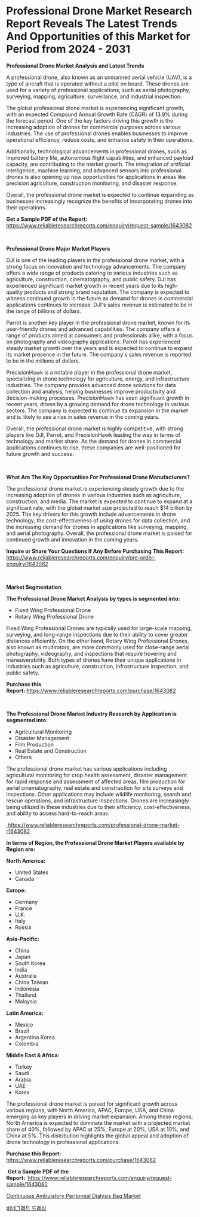 <p><h1>Professional Drone Market Research Report Reveals The Latest Trends And Opportunities of this Market for Period from 2024 - 2031</h1></p><p><strong>Professional Drone Market Analysis and Latest Trends</strong></p>
<p><p>A professional drone, also known as an unmanned aerial vehicle (UAV), is a type of aircraft that is operated without a pilot on board. These drones are used for a variety of professional applications, such as aerial photography, surveying, mapping, agriculture, surveillance, and industrial inspection.</p><p>The global professional drone market is experiencing significant growth, with an expected Compound Annual Growth Rate (CAGR) of 13.9% during the forecast period. One of the key factors driving this growth is the increasing adoption of drones for commercial purposes across various industries. The use of professional drones enables businesses to improve operational efficiency, reduce costs, and enhance safety in their operations.</p><p>Additionally, technological advancements in professional drones, such as improved battery life, autonomous flight capabilities, and enhanced payload capacity, are contributing to the market growth. The integration of artificial intelligence, machine learning, and advanced sensors into professional drones is also opening up new opportunities for applications in areas like precision agriculture, construction monitoring, and disaster response.</p><p>Overall, the professional drone market is expected to continue expanding as businesses increasingly recognize the benefits of incorporating drones into their operations.</p></p>
<p><strong>Get a Sample PDF of the Report:&nbsp;</strong> <a href="https://www.reliableresearchreports.com/enquiry/request-sample/1643082">https://www.reliableresearchreports.com/enquiry/request-sample/1643082</a></p>
<p>&nbsp;</p>
<p><strong>Professional Drone Major Market Players</strong></p>
<p><p>DJI is one of the leading players in the professional drone market, with a strong focus on innovation and technology advancements. The company offers a wide range of products catering to various industries such as agriculture, construction, cinematography, and public safety. DJI has experienced significant market growth in recent years due to its high-quality products and strong brand reputation. The company is expected to witness continued growth in the future as demand for drones in commercial applications continues to increase. DJI's sales revenue is estimated to be in the range of billions of dollars.</p><p>Parrot is another key player in the professional drone market, known for its user-friendly drones and advanced capabilities. The company offers a range of products aimed at consumers and professionals alike, with a focus on photography and videography applications. Parrot has experienced steady market growth over the years and is expected to continue to expand its market presence in the future. The company's sales revenue is reported to be in the millions of dollars.</p><p>PrecisionHawk is a notable player in the professional drone market, specializing in drone technology for agriculture, energy, and infrastructure industries. The company provides advanced drone solutions for data collection and analysis, helping businesses improve productivity and decision-making processes. PrecisionHawk has seen significant growth in recent years, driven by a growing demand for drone technology in various sectors. The company is expected to continue its expansion in the market and is likely to see a rise in sales revenue in the coming years.</p><p>Overall, the professional drone market is highly competitive, with strong players like DJI, Parrot, and PrecisionHawk leading the way in terms of technology and market share. As the demand for drones in commercial applications continues to rise, these companies are well-positioned for future growth and success.</p></p>
<p>&nbsp;</p>
<p><strong>What Are The Key Opportunities For Professional Drone Manufacturers?</strong></p>
<p><p>The professional drone market is experiencing steady growth due to the increasing adoption of drones in various industries such as agriculture, construction, and media. The market is expected to continue to expand at a significant rate, with the global market size projected to reach $14 billion by 2025. The key drivers for this growth include advancements in drone technology, the cost-effectiveness of using drones for data collection, and the increasing demand for drones in applications like surveying, mapping, and aerial photography. Overall, the professional drone market is poised for continued growth and innovation in the coming years.</p></p>
<p><strong>Inquire or Share Your Questions If Any Before Purchasing This Report:</strong> <a href="https://www.reliableresearchreports.com/enquiry/pre-order-enquiry/1643082">https://www.reliableresearchreports.com/enquiry/pre-order-enquiry/1643082</a></p>
<p>&nbsp;</p>
<p><strong>Market Segmentation</strong></p>
<p><strong>The Professional Drone Market Analysis by types is segmented into:</strong></p>
<p><ul><li>Fixed Wing Professional Drone</li><li>Rotary Wing Professional Drone</li></ul></p>
<p><p>Fixed Wing Professional Drones are typically used for large-scale mapping, surveying, and long-range inspections due to their ability to cover greater distances efficiently. On the other hand, Rotary Wing Professional Drones, also known as multirotors, are more commonly used for close-range aerial photography, videography, and inspections that require hovering and maneuverability. Both types of drones have their unique applications in industries such as agriculture, construction, infrastructure inspection, and public safety.</p></p>
<p><strong>Purchase this Report:&nbsp;</strong><a href="https://www.reliableresearchreports.com/purchase/1643082">https://www.reliableresearchreports.com/purchase/1643082</a></p>
<p>&nbsp;</p>
<p><strong>The Professional Drone Market Industry Research by Application is segmented into:</strong></p>
<p><ul><li>Agricultural Monitoring</li><li>Disaster Management</li><li>Film Production</li><li>Real Estate and Construction</li><li>Others</li></ul></p>
<p><p>The professional drone market has various applications including agricultural monitoring for crop health assessment, disaster management for rapid response and assessment of affected areas, film production for aerial cinematography, real estate and construction for site surveys and inspections. Other applications may include wildlife monitoring, search and rescue operations, and infrastructure inspections. Drones are increasingly being utilized in these industries due to their efficiency, cost-effectiveness, and ability to access hard-to-reach areas.</p></p>
<p><a href="https://www.reliableresearchreports.com/professional-drone-market-r1643082">&nbsp;https://www.reliableresearchreports.com/professional-drone-market-r1643082</a></p>
<p><strong>In terms of Region, the Professional Drone Market Players available by Region are:</strong></p>
<p>
    <p> <strong> North America: </strong>
        <ul>
            <li>United States</li>
            <li>Canada</li>
        </ul>
        </p> 
    <p> <strong> Europe: </strong>
        <ul>
            <li>Germany</li>
            <li>France</li>
            <li>U.K.</li>
            <li>Italy</li>
            <li>Russia</li>
        </ul>
        </p> 
    <p> <strong> Asia-Pacific: </strong>
        <ul>
            <li>China</li>
            <li>Japan</li>
            <li>South Korea</li>
            <li>India</li>
            <li>Australia</li>
            <li>China Taiwan</li>
            <li>Indonesia</li>
            <li>Thailand</li>
            <li>Malaysia</li>
        </ul>
        </p> 
    <p> <strong> Latin America: </strong>
        <ul>
            <li>Mexico</li>
            <li>Brazil</li>
            <li>Argentina Korea</li>
            <li>Colombia</li>
        </ul>
        </p> 
    <p> <strong> Middle East & Africa: </strong>
        <ul>
            <li>Turkey</li>
            <li>Saudi</li>
            <li>Arabia</li>
            <li>UAE</li>
            <li>Korea</li>
        </ul>
    </p>
    </p>
<p><p>The professional drone market is poised for significant growth across various regions, with North America, APAC, Europe, USA, and China emerging as key players in driving market expansion. Among these regions, North America is expected to dominate the market with a projected market share of 40%, followed by APAC at 25%, Europe at 20%, USA at 10%, and China at 5%. This distribution highlights the global appeal and adoption of drone technology in professional applications.</p></p>
<p><strong>Purchase this Report: </strong><a href="https://www.reliableresearchreports.com/purchase/1643082">https://www.reliableresearchreports.com/purchase/1643082</a></p>
<p>&nbsp;<strong>Get a Sample PDF of the Report:&nbsp;&nbsp;</strong><a href="https://www.reliableresearchreports.com/enquiry/request-sample/1643082">https://www.reliableresearchreports.com/enquiry/request-sample/1643082</a></p>
<p><strong></strong></p>
<p><p><a href="https://military-diascia-e68.notion.site/Continuous-Ambulatory-Peritoneal-Dialysis-Bag-Market-Comprehensive-Assessment-by-Type-Application--ecadd2b3b2024a13907da91a8e1e46c9">Continuous Ambulatory Peritoneal Dialysis Bag Market</a></p><p><a href="https://github.com/vs019sa3m8x/Market-Research-Report-List-1/blob/main/590239941570.md">비네그레트 드레싱</a></p></p>